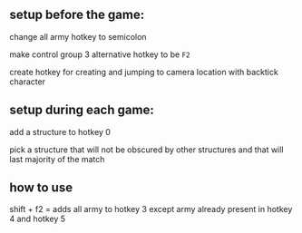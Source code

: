 ## setup before the game:

change all army hotkey to semicolon

make control group 3 alternative hotkey to be `F2`

create hotkey for creating and jumping to camera location with backtick character

## setup during each game:

add a structure to hotkey 0

pick a structure that will not be obscured by other structures and that will last majority of the match

## how to use

shift + f2 = adds all army to hotkey 3 except army already present in hotkey 4 and hotkey 5

